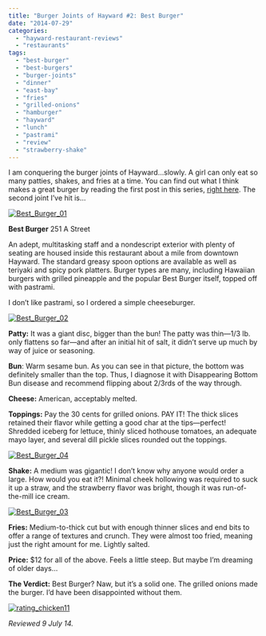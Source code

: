 ```yaml
---
title: "Burger Joints of Hayward #2: Best Burger"
date: "2014-07-29"
categories: 
  - "hayward-restaurant-reviews"
  - "restaurants"
tags: 
  - "best-burger"
  - "best-burgers"
  - "burger-joints"
  - "dinner"
  - "east-bay"
  - "fries"
  - "grilled-onions"
  - "hamburger"
  - "hayward"
  - "lunch"
  - "pastrami"
  - "review"
  - "strawberry-shake"
---
```


I am conquering the burger joints of Hayward…slowly. A girl can only eat so many patties, shakes, and fries at a time. You can find out what I think makes a great burger by reading the first post in this series, [right here](http://www.thegourmez.com/?p=8435). The second joint I’ve hit is…

[![Best_Burger_01](http://s3.amazonaws.com/thegourmez-wpmedia/2014/07/Best_Burger_01-500x392.jpg)](http://www.thegourmez.com/2014/07/burger-joints-of-hayward-2-best-burger/best_burger_01/)

**Best Burger** 251 A Street

An adept, multitasking staff and a nondescript exterior with plenty of seating are housed inside this restaurant about a mile from downtown Hayward. The standard greasy spoon options are available as well as teriyaki and spicy pork platters. Burger types are many, including Hawaiian burgers with grilled pineapple and the popular Best Burger itself, topped off with pastrami.

I don’t like pastrami, so I ordered a simple cheeseburger.

[![Best_Burger_02](http://s3.amazonaws.com/thegourmez-wpmedia/2014/07/Best_Burger_02-500x332.jpg)](http://www.thegourmez.com/2014/07/burger-joints-of-hayward-2-best-burger/best_burger_02/)

**Patty:** It was a giant disc, bigger than the bun! The patty was thin—1/3 lb. only flattens so far—and after an initial hit of salt, it didn’t serve up much by way of juice or seasoning.

**Bun**: Warm sesame bun. As you can see in that picture, the bottom was definitely smaller than the top. Thus, I diagnose it with Disappearing Bottom Bun disease and recommend flipping about 2/3rds of the way through.

**Cheese:** American, acceptably melted.

**Toppings:** Pay the 30 cents for grilled onions. PAY IT! The thick slices retained their flavor while getting a good char at the tips—perfect! Shredded iceberg for lettuce, thinly sliced hothouse tomatoes, an adequate mayo layer, and several dill pickle slices rounded out the toppings.

[![Best_Burger_04](http://s3.amazonaws.com/thegourmez-wpmedia/2014/07/Best_Burger_04-332x500.jpg)](http://www.thegourmez.com/2014/07/burger-joints-of-hayward-2-best-burger/best_burger_04/)

**Shake:** A medium was gigantic! I don’t know why anyone would order a large. How would you eat it?! Minimal cheek hollowing was required to suck it up a straw, and the strawberry flavor was bright, though it was run-of-the-mill ice cream.

[![Best_Burger_03](http://s3.amazonaws.com/thegourmez-wpmedia/2014/07/Best_Burger_03-332x500.jpg)](http://www.thegourmez.com/2014/07/burger-joints-of-hayward-2-best-burger/best_burger_03/)

**Fries:** Medium-to-thick cut but with enough thinner slices and end bits to offer a range of textures and crunch. They were almost too fried, meaning just the right amount for me. Lightly salted.

**Price:** $12 for all of the above. Feels a little steep. But maybe I’m dreaming of older days…

**The Verdict:** Best Burger? Naw, but it’s a solid one. The grilled onions made the burger. I’d have been disappointed without them.

[![rating_chicken11](http://s3.amazonaws.com/thegourmez-wpmedia/2009/02/rating_chicken11.gif)](http://www.thegourmez.com/2009/02/barten-guestier-private-selection-merlot-2006/rating_chicken11/)

_Reviewed 9 July 14._
